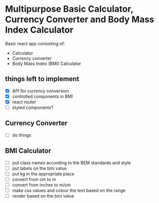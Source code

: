 # Multipurpose Basic Calculator, Currency Converter and Body Mass Index Calculator

Basic react app consisting of:
* Calculator
* Currency converter
* Body Mass Index (BMI) Calculator


## **things left to implement**
- [x] API for currency conversion
- [x] controlled components in BMI
- [x] react router
- [ ] styled components?	

## Currency Converter
- [ ] do things

## BMI Calculator
- [ ] put class names according to the BEM standards and style
- [ ] put labels on the bmi value
- [ ] put kg in the appropriate place
- [ ] convert from cm to m
- [ ] convert from inches to m/cm
- [ ] make css values and colour the text based on the range
- [ ] render based on the bmi value